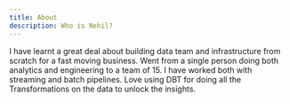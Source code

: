 ```yaml
---
title: About
description: Who is Nehil?
---
```


I have learnt a great deal about building data team and infrastructure from scratch for a fast moving business. Went from a single person doing both analytics and engineering to a team of 15. I have worked both with streaming and batch pipelines. Love using DBT for doing all the Transformations on the data to unlock the insights. 